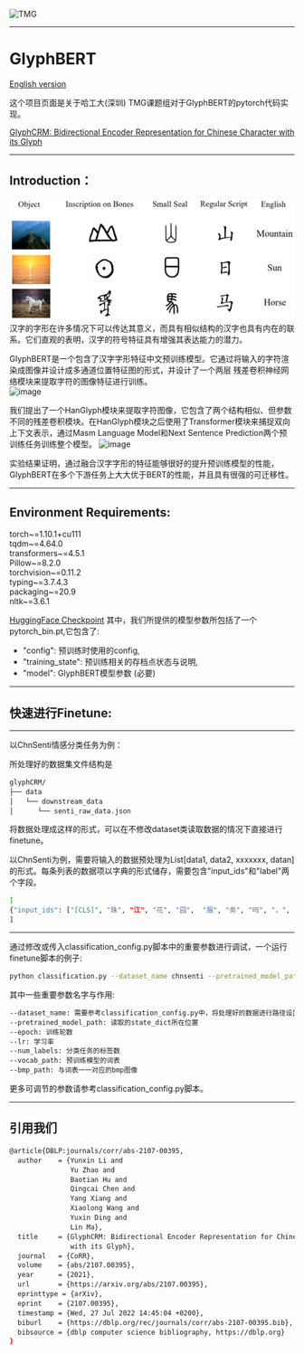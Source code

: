 ![TMG](https://user-images.githubusercontent.com/30381613/187105030-f364140d-d827-4378-b34d-aea9454993d4.png)

***  

# GlyphBERT
[English version](https://github.com/HITsz-TMG/GlyphBERT/blob/master/readme_en.md)  

这个项目页面是关于哈工大(深圳) TMG课题组对于GlyphBERT的pytorch代码实现。

[GlyphCRM: Bidirectional Encoder Representation for Chinese Character with its Glyph](https://arxiv.org/pdf/2107.00395.pdf)



***

## Introduction：  

![img.png](img.png)  
汉字的字形在许多情况下可以传达其意义，而具有相似结构的汉字也具有内在的联系。它们直观的表明，汉字的符号特征具有增强其表达能力的潜力。

GlyphBERT是一个包含了汉字字形特征中文预训练模型。它通过将输入的字符渲染成图像并设计成多通道位置特征图的形式，并设计了一个两层
残差卷积神经网络模块来提取字符的图像特征进行训练。  
![image](https://user-images.githubusercontent.com/30381613/187146136-876afbf0-06e4-4dfa-87a7-9234196ae10a.png)

我们提出了一个HanGlyph模块来提取字符图像，它包含了两个结构相似、但参数不同的残差卷积模块。在HanGlyph模块之后使用了Transformer模块来捕捉双向上下文表示，通过Masm Language Model和Next Sentence Prediction两个预训练任务训练整个模型。
![image](https://user-images.githubusercontent.com/30381613/187147369-3ef5a097-f6ad-43b2-aac3-e44a7fc7a5c8.png)  

实验结果证明，通过融合汉字字形的特征能够很好的提升预训练模型的性能，GlyphBERT在多个下游任务上大大优于BERT的性能，并且具有很强的可迁移性。

***


## Environment Requirements:  
torch~=1.10.1+cu111  
tqdm~=4.64.0  
transformers~=4.5.1  
Pillow~=8.2.0  
torchvision~=0.11.2  
typing~=3.7.4.3  
packaging~=20.9  
nltk~=3.6.1  

[HuggingFace Checkpoint](https://huggingface.co/HIT-TMG/GlyphCRM)
其中，我们所提供的模型参数所包括了一个pytorch_bin.pt,它包含了:  
+ "config": 预训练时使用的config,  
+ "training_state": 预训练相关的存档点状态与说明,  
+ "model": GlyphBERT模型参数 (必要)
***  

## 快速进行Finetune: 

***

以ChnSenti情感分类任务为例：  

所处理好的数据集文件结构是
```bash
glyphCRM/
├── data
│   └── downstream_data
│      └── senti_raw_data.json
```

将数据处理成这样的形式，可以在不修改dataset类读取数据的情况下直接进行finetune。  

以ChnSenti为例，需要将输入的数据预处理为List[data1, data2, xxxxxxx, datan]的形式。每条列表的数据项以字典的形式储存，需要包含"input_ids"和"label"两个字段。
```bash
[  
{"input_ids": ["[CLS]", "珠", "江", "花", "园",  "服", "务", "吗", "，", "一", "般", "[SEP]"], "label": 1},   
]  
```
***  

通过修改或传入classification_config.py脚本中的重要参数进行调试，一个运行finetune脚本的例子:  
```bash
python classification.py --dataset_name chnsenti --pretrained_model_path ./pretrained_model/save/pytorch_model.pt --epoch 10 --lr 3e-5 --num_labels 2 --vocab_path ./data/vocab.txt --bmp_path ./data/bmp48/  
```
其中一些重要参数名字与作用:  
```bash
--dataset_name: 需要参考classification_config.py中，将处理好的数据进行路径设置，将预处理好的数据放在指定的位置，并以dataset_name来代指它。  
--pretrained_model_path: 读取的state_dict所在位置  
--epoch: 训练轮数
--lr: 学习率
--num_labels: 分类任务的标签数
--vocab_path: 预训练模型的词表
--bmp_path: 与词表一一对应的bmp图像
```
更多可调节的参数请参考classification_config.py脚本。

***

## 引用我们  
```bash  
@article{DBLP:journals/corr/abs-2107-00395,
  author    = {Yunxin Li and
               Yu Zhao and
               Baotian Hu and
               Qingcai Chen and
               Yang Xiang and
               Xiaolong Wang and
               Yuxin Ding and
               Lin Ma},
  title     = {GlyphCRM: Bidirectional Encoder Representation for Chinese Character
               with its Glyph},
  journal   = {CoRR},
  volume    = {abs/2107.00395},
  year      = {2021},
  url       = {https://arxiv.org/abs/2107.00395},
  eprinttype = {arXiv},
  eprint    = {2107.00395},
  timestamp = {Wed, 27 Jul 2022 14:45:04 +0200},
  biburl    = {https://dblp.org/rec/journals/corr/abs-2107-00395.bib},
  bibsource = {dblp computer science bibliography, https://dblp.org}
}
```
